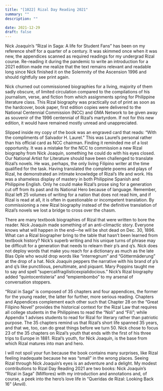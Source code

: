 ```yaml
---
title: "[1022] Rizal Day Reading 2021"
summary: ""
description: ""

date: 2021-12-29
draft: false
---
```


Nick Joaquín’s “Rizal in Saga: A life for Student Fans” has been on my reference shelf for a quarter of a century. It was skimmed once when it was new, the appendices scanned as required readings for my undergrad Rizal course. Re-reading it during the pandemic to write an introduction for a 2021 edition made me realize that the text remains relevant and readable long since Nick finished it on the Solemnity of the Ascension 1996 and should rightfully see print again.

Nick churned out commissioned biographies for a living, majority of them sadly obscure, of limited circulation compared to the compilations of his journalism, verse, and fiction from which assignments spring for Philippine literature class. This Rizal biography was practically out of print as soon as the hardcover, book paper, first edition copies were delivered to the National Centennial Commission (NCC) and GMA Network to be given away as souvenir of the 1996 centennial of Rizal’s martyrdom. If not for this new edition, it would have remained mostly unread and unappreciated.

Slipped inside my copy of the book was an engraved card that reads: “With the compliments of Salvador H. Laurel.” This was Laurel’s personal rather than his official card as NCC chairman. Finding it reminded me of a lost opportunity. It was a mistake for the NCC to commission a new Rizal biography from Nick Joaquín, something he could do with his eyes closed. Our National Artist for Literature should have been challenged to translate Rizal’s novels. He was, perhaps, the only living Filipino writer at the time qualified for the task. Having translated the complete poems and plays of Rizal, he demonstrated an intimate knowledge of Rizal’s life and work. His was a shameless display of mastery in both Philippine Spanish and Philippine English. Only he could make Rizal’s prose sing for a generation cut off from its past and its National Hero because of language. Remember, Rizal left 25 volumes of writing for a nation that does not read him, and if Rizal is read at all, it is often in questionable or incompetent translation. By commissioning a new Rizal biography instead of the definitive translation of Rizal’s novels we lost a bridge to cross over the chasm.

There are many textbook biographies of Rizal that were written to bore the reader. Nick Joaquín made something of an anti-climactic story. Everyone knows what will happen in the end—he will be shot dead on Dec. 30, 1896. What can a Rizal biographer bring to the table that hasn’t been learned from textbook history? Nick’s superb writing and his unique turns of phrase may be difficult for a generation that needs to relearn their p’s and q’s. Nick does not deploy words that make you reach for a dictionary as much as the late Blas Ople who would drop words like “interregnum” and “Göttermäderung” at the drop of a hat. Nick Joaquín peppers the narrative with his brand of p’s and q’s like punctilious, penultimate, and piquant. Mary Poppins taught me to say and spell “supercalifragilisticexpialidocious.” Nick’s Rizal biography added “quintocentisteria” and “empiembombo” to my arsenal of conversation stoppers.

“Rizal in Saga” is composed of 35 chapters and four appendices, the former for the young reader, the latter for further, more serious reading. Chapters and Appendices complement each other such that Chapter 28 on the “Great Filipino Novel” provides the historical context for the Rizal Law that requires all college students in the Philippines to read the “Noli” and “Fili”; while Appendix 1 advises students to read for Rizal for literary rather than patriotic purpose. The 35 chapters remind us that Rizal’s short life spanned 35 years, and that we, too, can do great things before we turn 50. Nick chose to focus 23 of the 35 chapters on Rizal’s youth that ends with the first of his three trips to Europe in 1881. Rizal’s youth, for Nick Joaquín, is the base from which Rizal matures into man and hero.

I will not spoil your fun because the book contains many surprises, like Rizal feeling inadequate because he was “small” in the wrong places. Seeing Rizal through Nick Joaquín’s eyes is an adventure and a delight. My modest contributions to Rizal Day Reading 2021 are two books: Nick Joaquín’s “Rizal in Saga” (Milflores) with my introduction and annotations and, of course, a peek into the hero’s love life in “Queridas de Rizal: Looking Back 16” (Anvil).
